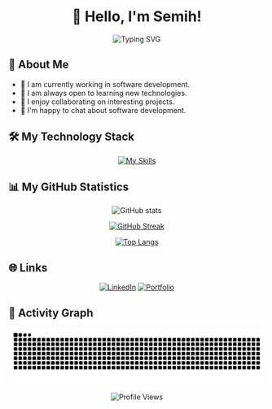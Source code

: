# <div align="center">👋 Hello, I'm Semih!</div>

<div align="center">
  <img src="https://readme-typing-svg.herokuapp.com?font=Fira+Code&weight=600&size=28&duration=4000&pause=1000&color=3F97F7&center=true&vCenter=true&width=435&lines=Full+Stack+Developer;Software+Engineer;Tech+Enthusiast" alt="Typing SVG" />
</div>

## 🚀 About Me

- 🔭 I am currently working in software development.
- 🌱 I am always open to learning new technologies.
- 👯 I enjoy collaborating on interesting projects.
- 💬 I'm happy to chat about software development.

## 🛠️ My Technology Stack

<div align="center">
  
[![My Skills](https://skillicons.dev/icons?i=linux,bash,js,ts,react,nextjs,nodejs,java,spring,mysql,git)](https://skillicons.dev)

</div>

## 📊 My GitHub Statistics

<div align="center">
  
![GitHub stats](https://github-readme-stats.vercel.app/api?username=smh-ux&show_icons=true&theme=tokyonight)

[![GitHub Streak](https://github-readme-streak-stats.herokuapp.com?user=smh-ux&theme=tokyonight)](https://git.io/streak-stats)

[![Top Langs](https://github-readme-stats.vercel.app/api/top-langs/?username=smh-ux&layout=compact&theme=tokyonight)](https://github.com/anuraghazra/github-readme-stats)

</div>

## 🌐 Links

<div align="center">
  
[![LinkedIn](https://img.shields.io/badge/LinkedIn-0077B5?style=for-the-badge&logo=linkedin&logoColor=white)](https://linkedin.com/in/semihokumus)
[![Portfolio](https://img.shields.io/badge/Portfolio-FF5722?style=for-the-badge&logo=google-chrome&logoColor=white)](https://semihokumus.com)

</div>

## 🎯 Activity Graph

![Snake animation](https://raw.githubusercontent.com/smh-ux/smh-ux/output/github-contribution-grid-snake.svg)

<div align="center">
  <img src="https://komarev.com/ghpvc/?username=smh-ux&color=blue&style=flat-square&label=Profile+Views" alt="Profile Views" />
</div> 
